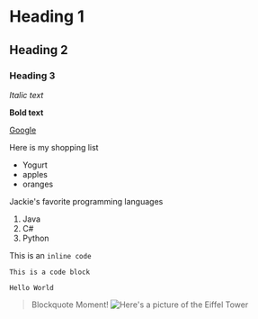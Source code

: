 # Heading 1
## Heading 2
### Heading 3

*Italic text*

**Bold text**

[Google](http://google.com)

Here is my shopping list
* Yogurt
* apples
* oranges

Jackie's favorite programming languages
1. Java
2. C#
3. Python

This is an `inline code`

```
This is a code block

Hello World

```
>Blockquote Moment!
![Here's a picture of the Eiffel Tower](https://static.toiimg.com/photo/msid-53891743,width-96,height-65.cms)
